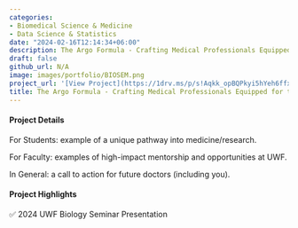 ```yaml
---
categories:
- Biomedical Science & Medicine
- Data Science & Statistics
date: "2024-02-16T12:14:34+06:00"
description: The Argo Formula - Crafting Medical Professionals Equipped for the Data-Intensive Clinical Research Frontier 
draft: false
github_url: N/A
image: images/portfolio/BIOSEM.png
project_url: '[View Project](https://1drv.ms/p/s!Aqkk_opBQPkyi5hYeh6ffxg8OvaMWA?e=lbtuTc)'
title: The Argo Formula - Crafting Medical Professionals Equipped for the Data-Intensive Clinical Research Frontier 
---
```


#### Project Details

For Students: example of a unique pathway into medicine/research. 

For Faculty: examples of high-impact mentorship and opportunities at UWF.

In General: a call to action for future doctors (including you).

#### Project Highlights

✅ 2024 UWF Biology Seminar Presentation